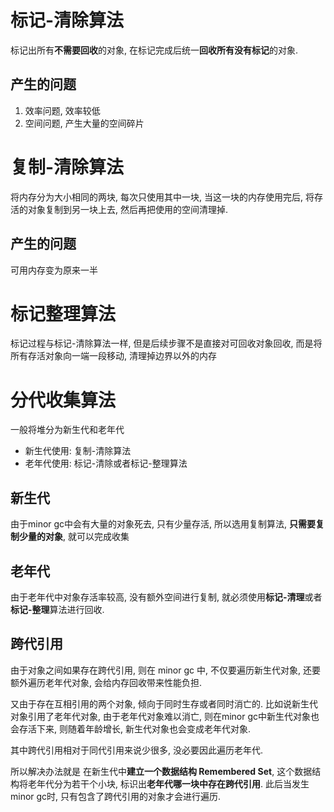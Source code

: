 # 标记-清除算法

标记出所有**不需要回收**的对象, 在标记完成后统一**回收所有没有标记**的对象.

## 产生的问题

1. 效率问题, 效率较低
2. 空间问题, 产生大量的空间碎片

# 复制-清除算法

将内存分为大小相同的两块, 每次只使用其中一块, 当这一块的内存使用完后, 将存活的对象复制到另一块上去, 然后再把使用的空间清理掉.

## 产生的问题

可用内存变为原来一半

# 标记整理算法

标记过程与标记-清除算法一样, 但是后续步骤不是直接对可回收对象回收, 而是将所有存活对象向一端一段移动, 清理掉边界以外的内存

# 分代收集算法

一般将堆分为新生代和老年代

- 新生代使用: 复制-清除算法
- 老年代使用: 标记-清除或者标记-整理算法

## 新生代

由于minor gc中会有大量的对象死去, 只有少量存活, 所以选用复制算法, **只需要复制少量的对象**, 就可以完成收集

## 老年代

由于老年代中对象存活率较高, 没有额外空间进行复制, 就必须使用**标记-清理**或者**标记-整理**算法进行回收.

## 跨代引用

由于对象之间如果存在跨代引用, 则在 minor gc 中, 不仅要遍历新生代对象, 还要额外遍历老年代对象, 会给内存回收带来性能负担.

又由于存在互相引用的两个对象, 倾向于同时生存或者同时消亡的. 比如说新生代对象引用了老年代对象, 由于老年代对象难以消亡, 则在minor gc中新生代对象也会存活下来, 则随着年龄增长, 新生代对象也会变成老年代对象.

其中跨代引用相对于同代引用来说少很多, 没必要因此遍历老年代.

所以解决办法就是 在新生代中**建立一个数据结构 Remembered Set**, 这个数据结构将老年代分为若干个小块, 标识出**老年代哪一块中存在跨代引用**. 此后当发生minor gc时, 只有包含了跨代引用的对象才会进行遍历.

